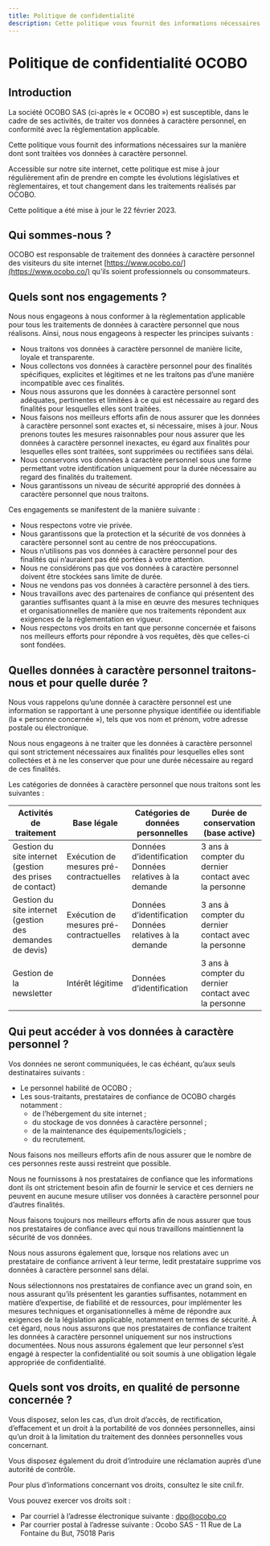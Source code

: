 ```yaml
---
title: Politique de confidentialité
description: Cette politique vous fournit des informations nécessaires sur la manière dont sont traitées vos données à caractère personnel.
---
```


# Politique de confidentialité OCOBO

## Introduction

La société OCOBO SAS (ci-après le « OCOBO ») est susceptible, dans le cadre de ses activités, de
traiter vos données à caractère personnel, en conformité avec la règlementation applicable.

Cette politique vous fournit des informations nécessaires sur la manière dont sont traitées vos
données à caractère personnel.

Accessible sur notre site internet, cette politique est mise à jour régulièrement afin de prendre en
compte les évolutions législatives et règlementaires, et tout changement dans les traitements
réalisés par OCOBO.

Cette politique a été mise à jour le 22 février 2023.

## Qui sommes-nous ?

OCOBO est responsable de traitement des données à caractère personnel des visiteurs du site
internet [https://www.ocobo.co/](https://www.ocobo.co/) qu’ils soient professionnels ou
consommateurs.

## Quels sont nos engagements ?

Nous nous engageons à nous conformer à la règlementation applicable pour tous les traitements de
données à caractère personnel que nous réalisons. Ainsi, nous nous engageons à respecter les
principes suivants :

- Nous traitons vos données à caractère personnel de manière licite, loyale et transparente.
- Nous collectons vos données à caractère personnel pour des finalités spécifiques, explicites et
  légitimes et ne les traitons pas d’une manière incompatible avec ces finalités.
- Nous nous assurons que les données à caractère personnel sont adéquates, pertinentes et limitées à
  ce qui est nécessaire au regard des finalités pour lesquelles elles sont traitées.
- Nous faisons nos meilleurs efforts afin de nous assurer que les données à caractère personnel sont
  exactes et, si nécessaire, mises à jour. Nous prenons toutes les mesures raisonnables pour nous
  assurer que les données à caractère personnel inexactes, eu égard aux finalités pour lesquelles
  elles sont traitées, sont supprimées ou rectifiées sans délai.
- Nous conservons vos données à caractère personnel sous une forme permettant votre identification
  uniquement pour la durée nécessaire au regard des finalités du traitement.
- Nous garantissons un niveau de sécurité approprié des données à caractère personnel que nous
  traitons.

Ces engagements se manifestent de la manière suivante :

- Nous respectons votre vie privée.
- Nous garantissons que la protection et la sécurité de vos données à caractère personnel sont au
  centre de nos préoccupations.
- Nous n’utilisons pas vos données à caractère personnel pour des finalités qui n’auraient pas été
  portées à votre attention.
- Nous ne considérons pas que vos données à caractère personnel doivent être stockées sans limite de
  durée.
- Nous ne vendons pas vos données à caractère personnel à des tiers.
- Nous travaillons avec des partenaires de confiance qui présentent des garanties suffisantes quant
  à la mise en œuvre des mesures techniques et organisationnelles de manière que nos traitements
  répondent aux exigences de la règlementation en vigueur.
- Nous respectons vos droits en tant que personne concernée et faisons nos meilleurs efforts pour
  répondre à vos requêtes, dès que celles-ci sont fondées.

## Quelles données à caractère personnel traitons-nous et pour quelle durée ?

Nous vous rappelons qu’une donnée à caractère personnel est une information se rapportant à une
personne physique identifiée ou identifiable (la « personne concernée »), tels que vos nom et
prénom, votre adresse postale ou électronique.

Nous nous engageons à ne traiter que les données à caractère personnel qui sont strictement
nécessaires aux finalités pour lesquelles elles sont collectées et à ne les conserver que pour une
durée nécessaire au regard de ces finalités.

Les catégories de données à caractère personnel que nous traitons sont les suivantes :

| Activités de traitement                                  | Base légale                             | Catégories de données personnelles                      | Durée de conservation (base active)                 |
| -------------------------------------------------------- | --------------------------------------- | ------------------------------------------------------- | --------------------------------------------------- |
| Gestion du site internet (gestion des prises de contact) | Exécution de mesures pré-contractuelles | Données d’identification Données relatives à la demande | 3 ans à compter du dernier contact avec la personne |
| Gestion du site internet (gestion des demandes de devis) | Exécution de mesures pré-contractuelles | Données d’identification Données relatives à la demande | 3 ans à compter du dernier contact avec la personne |
| Gestion de la newsletter                                 | Intérêt légitime                        | Données d’identification                                | 3 ans à compter du dernier contact avec la personne |

## Qui peut accéder à vos données à caractère personnel&nbsp;?

Vos données ne seront communiquées, le cas échéant, qu’aux seuls destinataires suivants :

- Le personnel habilité de OCOBO ;
- Les sous-traitants, prestataires de confiance de OCOBO chargés notamment :
  - de l’hébergement du site internet ;
  - du stockage de vos données à caractère personnel ;
  - de la maintenance des équipements/logiciels ;
  - du recrutement.

Nous faisons nos meilleurs efforts afin de nous assurer que le nombre de ces personnes reste aussi
restreint que possible.

Nous ne fournissons à nos prestataires de confiance que les informations dont ils ont strictement
besoin afin de fournir le service et ces derniers ne peuvent en aucune mesure utiliser vos données à
caractère personnel pour d’autres finalités.

Nous faisons toujours nos meilleurs efforts afin de nous assurer que tous nos prestataires de
confiance avec qui nous travaillons maintiennent la sécurité de vos données.

Nous nous assurons également que, lorsque nos relations avec un prestataire de confiance arrivent à
leur terme, ledit prestataire supprime vos données à caractère personnel sans délai.

Nous sélectionnons nos prestataires de confiance avec un grand soin, en nous assurant qu’ils
présentent les garanties suffisantes, notamment en matière d’expertise, de fiabilité et de
ressources, pour implémenter les mesures techniques et organisationnelles à même de répondre aux
exigences de la législation applicable, notamment en termes de sécurité. À cet égard, nous nous
assurons que nos prestataires de confiance traitent les données à caractère personnel uniquement sur
nos instructions documentées. Nous nous assurons également que leur personnel s’est engagé à
respecter la confidentialité ou soit soumis à une obligation légale appropriée de confidentialité.

## Quels sont vos droits, en qualité de personne concernée ?

Vous disposez, selon les cas, d’un droit d’accès, de rectification, d’effacement et un droit à la
portabilité de vos données personnelles, ainsi qu’un droit à la limitation du traitement des données
personnelles vous concernant.

Vous disposez également du droit d’introduire une réclamation auprès d’une autorité de contrôle.

Pour plus d’informations concernant vos droits, consultez le site cnil.fr.

Vous pouvez exercer vos droits soit :

- Par courriel à l’adresse électronique suivante : dpo@ocobo.co
- Par courrier postal à l’adresse suivante : Ocobo SAS - 11 Rue de La Fontaine du But, 75018 Paris
